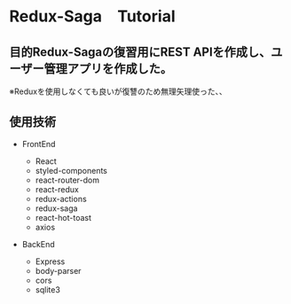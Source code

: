 # Redux-Saga　Tutorial

## 目的Redux-Sagaの復習用にREST APIを作成し、ユーザー管理アプリを作成した。  
※Reduxを使用しなくても良いが復讐のため無理矢理使った、、

## 使用技術
- FrontEnd
    - React
    - styled-components
    - react-router-dom
    - react-redux
    - redux-actions
    - redux-saga
    - react-hot-toast
    - axios

- BackEnd
    - Express
    - body-parser
    - cors
    - sqlite3
